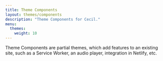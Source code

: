 ```yaml
---
title: Theme Components
layout: themes/components
description: "Theme Components for Cecil."
menu:
  themes:
    weight: 10
---
```

Theme Components are partial themes, which add features to an existing site, such as a Service Worker, an audio player, integration in Netlify, etc.
